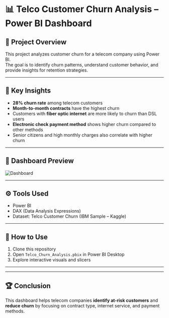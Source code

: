 # 📊 Telco Customer Churn Analysis – Power BI Dashboard

## 📂 Project Overview
This project analyzes customer churn for a telecom company using Power BI.  
The goal is to identify churn patterns, understand customer behavior, and provide insights for retention strategies.

---

## 🔑 Key Insights
- **28% churn rate** among telecom customers  
- **Month-to-month contracts** have the highest churn  
- Customers with **fiber optic internet** are more likely to churn than DSL users  
- **Electronic check payment method** shows higher churn compared to other methods  
- Senior citizens and high monthly charges also correlate with higher churn  

---

## 📸 Dashboard Preview
![Dashboard](images/telco_churn_dashboard.png)

---

## ⚙️ Tools Used
- Power BI  
- DAX (Data Analysis Expressions)  
- Dataset: Telco Customer Churn (IBM Sample – Kaggle)  

---

## 🚀 How to Use
1. Clone this repository  
2. Open `Telco_Churn_Analysis.pbix` in Power BI Desktop  
3. Explore interactive visuals and slicers  

---



---

## 🏆 Conclusion
This dashboard helps telecom companies **identify at-risk customers** and **reduce churn** by focusing on contract type, internet service, and payment methods.

